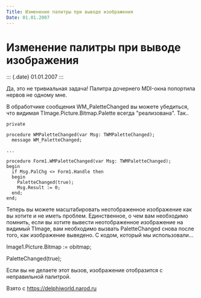 ```yaml
---
Title: Изменение палитры при выводе изображения
Date: 01.01.2007
---
```



Изменение палитры при выводе изображения
========================================

::: {.date}
01.01.2007
:::

Да, это не тривиальная задача! Палитра дочернего MDI-окна попортила
нервов не одному мне.

В обработчике сообщения WM\_PaletteChanged вы можете убедиться, что
видимая TImage.Picture.Bitmap.Palette всегда \"реализована\". Так..

    private
     
    procedure WMPaletteChanged(var Msg: TWMPaletteChanged);
      message WM_PaletteChanged;
     
    ...
     
    procedure Form1.WMPaletteChanged(var Msg: TWMPaletteChanged);
    begin
      if Msg.PalChg <> Form1.Handle then
      begin
        PaletteChanged(true);
        Msg.Result := 0;
      end;
    end;

Теперь вы можете масштабировать неотображенное изображение как вы хотите
и не иметь проблем. Единственное, о чем вам необходимо помнить, если вы
хотите вывести неотображенное изображение на видимый TImage, вам
необходимо вызвать PaletteChanged снова после того, как изображение
выведено. С кодом, который мы использовали...

Image1.Picture.Bitmap := obitmap;

PaletteChanged(true);

Если вы не делаете этот вызов, изображение отобразится с неправильной
палитрой.

Взято с <https://delphiworld.narod.ru>
